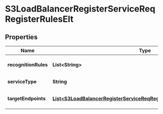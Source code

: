 # S3LoadBalancerRegisterServiceReqRegisterRulesElt

## Properties
Name | Type | Description | Notes
------------ | ------------- | ------------- | -------------
**recognitionRules** | **List&lt;String&gt;** | recognition rules of service | 
**serviceType** | **String** | type of service |  [optional]
**targetEndpoints** | [**List&lt;S3LoadBalancerRegisterServiceReqRegisterRulesEltTargetEndpointsElt&gt;**](S3LoadBalancerRegisterServiceReqRegisterRulesEltTargetEndpointsElt.md) | target endpoints of service | 
